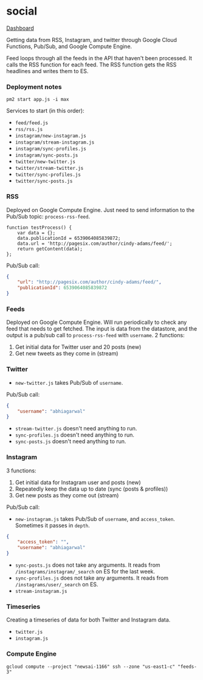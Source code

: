 # social

[Dashboard](https://app.keymetrics.io/#/bucket/57fe822672900b983297f577/dashboard)

Getting data from RSS, Instagram, and twitter through Google Cloud Functions, Pub/Sub, and Google Compute Engine.

Feed loops through all the feeds in the API that haven't been processed. It calls the RSS function for each feed. The RSS function gets the RSS headlines and writes them to ES.

### Deployment notes

`pm2 start app.js -i max`

Services to start (in this order):

- `feed/feed.js`
- `rss/rss.js`
- `instagram/new-instagram.js`
- `instagram/stream-instagram.js`
- `instagram/sync-profiles.js`
- `instagram/sync-posts.js`
- `twitter/new-twitter.js`
- `twitter/stream-twitter.js`
- `twitter/sync-profiles.js`
- `twitter/sync-posts.js`

### RSS

Deployed on Google Compute Engine. Just need to send information to the Pub/Sub topic: `process-rss-feed`.

```
function testProcess() {
    var data = {};
    data.publicationId = 6539064085839872;
    data.url = 'http://pagesix.com/author/cindy-adams/feed/';
    return getContent(data);
};
```

Pub/Sub call:

```json
{
    "url": "http://pagesix.com/author/cindy-adams/feed/",
    "publicationId": 6539064085839872
}
```

### Feeds

Deployed on Google Compute Engine. Will run periodically to check any feed that needs to get fetched. The input is data from the datastore, and the output is a pub/sub call to `process-rss-feed` with `username`. 2 functions:

1. Get initial data for Twitter user and 20 posts (new)
2. Get new tweets as they come in (stream)

### Twitter

- `new-twitter.js` takes Pub/Sub of `username`.

Pub/Sub call:

```json
{
    "username": "abhiagarwal"
}
```

- `stream-twitter.js` doesn't need anything to run.
- `sync-profiles.js` doesn't need anything to run.
- `sync-posts.js` doesn't need anything to run.

### Instagram

3 functions:

1. Get initial data for Instagram user and posts (new)
2. Repeatedly keep the data up to date (sync (posts & profiles))
3. Get new posts as they come out (stream)

Pub/Sub call:

- `new-instagram.js` takes Pub/Sub of `username`, and `access_token`. Sometimes it passes in `depth`.

```json
{
    "access_token": "",
    "username": "abhiagarwal"
}
```

- `sync-posts.js` does not take any arguments. It reads from `/instagrams/instagram/_search` on ES for the last week.
- `sync-profiles.js` does not take any arguments. It reads from `/instagrams/user/_search` on ES.
- `stream-instagram.js`

### Timeseries

Creating a timeseries of data for both Twitter and Instagram data.

- `twitter.js`
- `instagram.js`

### Compute Engine

`gcloud compute --project "newsai-1166" ssh --zone "us-east1-c" "feeds-3"`
